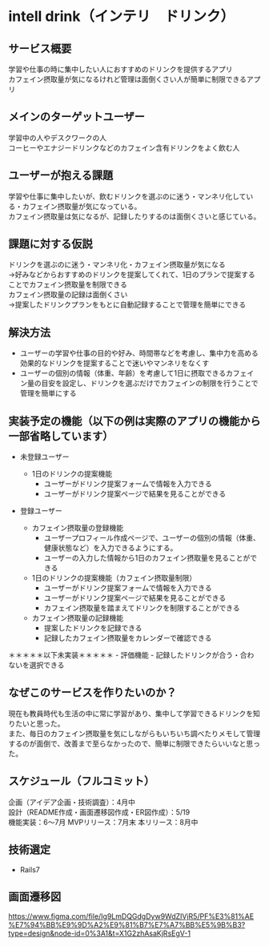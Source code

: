 # intell drink（インテリ　ドリンク）

## サービス概要
学習や仕事の時に集中したい人におすすめのドリンクを提供するアプリ  
カフェイン摂取量が気になるけれど管理は面倒くさい人が簡単に制限できるアプリ  

## メインのターゲットユーザー
学習中の人やデスクワークの人  
コーヒーやエナジードリンクなどのカフェイン含有ドリンクをよく飲む人  

## ユーザーが抱える課題
学習や仕事に集中したいが、飲むドリンクを選ぶのに迷う・マンネリ化している・カフェイン摂取量が気になっている。  
カフェイン摂取量は気になるが、記録したりするのは面倒くさいと感じている。  

## 課題に対する仮説
ドリンクを選ぶのに迷う・マンネリ化・カフェイン摂取量が気になる  
→好みなどからおすすめのドリンクを提案してくれて、1日のプランで提案することでカフェイン摂取量を制限できる  
カフェイン摂取量の記録は面倒くさい  
→提案したドリンクプランをもとに自動記録することで管理を簡単にできる  

## 解決方法
- ユーザーの学習や仕事の目的や好み、時間帯などを考慮し、集中力を高める効果的なドリンクを提案することで迷いやマンネリをなくす  
- ユーザーの個別の情報（体重、年齢）を考慮して1日に摂取できるカフェイン量の目安を設定し、ドリンクを選ぶだけでカフェインの制限を行うことで管理を簡単にする  


## 実装予定の機能（以下の例は実際のアプリの機能から一部省略しています）
- 未登録ユーザー
    - 1日のドリンクの提案機能
        - ユーザーがドリンク提案フォームで情報を入力できる
        - ユーザーがドリンク提案ページで結果を見ることができる

- 登録ユーザー
	- カフェイン摂取量の登録機能
		- ユーザープロフィール作成ページで、ユーザーの個別の情報（体重、健康状態など）を入力できるようにする。
	    - ユーザーの入力した情報から1日のカフェイン摂取量を見ることができる
    - 1日のドリンクの提案機能（カフェイン摂取量制限）
        - ユーザーがドリンク提案フォームで情報を入力できる
        - ユーザーがドリンク提案ページで結果を見ることができる
		- カフェイン摂取量を踏まえてドリンクを制限することができる
	- カフェイン摂取量の記録機能
		- 提案したドリンクを記録できる
		- 記録したカフェイン摂取量をカレンダーで確認できる

＊＊＊＊＊以下未実装＊＊＊＊＊
	- 評価機能
		- 記録したドリンクが合う・合わないを選択できる

## なぜこのサービスを作りたいのか？
現在も教員時代も生活の中に常に学習があり、集中して学習できるドリンクを知りたいと思った。  
また、毎日のカフェイン摂取量を気にしながらもいちいち調べたりメモして管理するのが面倒で、改善まで至らなかったので、簡単に制限できたらいいなと思った。  

## スケジュール（フルコミット）
企画（アイデア企画・技術調査）：4月中  
設計（README作成・画面遷移図作成・ER図作成）：5/19  
機能実装：6〜7月
MVPリリース：7月末
本リリース：8月中

## 技術選定
- Rails7

## 画面遷移図
https://www.figma.com/file/Ig9LmDQGdgDyw9WdZIVjR5/PF%E3%81%AE%E7%94%BB%E9%9D%A2%E9%81%B7%E7%A7%BB%E5%9B%B3?type=design&node-id=0%3A1&t=X1G2zhAsaKjRsEgV-1
